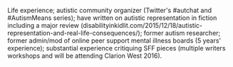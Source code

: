 Life experience; autistic community organizer (Twitter's #autchat and #AutismMeans series); have written on autistic representation in fiction including a major review (disabilityinkidlit.com/2015/12/18/autistic-representation-and-real-life-consequences/); former autism researcher; former admin/mod of online peer support mental illness boards (5 years' experience); substantial experience critiquing SFF pieces (multiple writers workshops and will be attending Clarion West 2016). 
